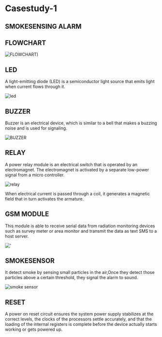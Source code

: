 # Casestudy-1
## SMOKESENSING ALARM

## FLOWCHART                                               
![FLOWCHART)](https://user-images.githubusercontent.com/98849090/154833137-87b0622d-3f8c-411b-a7cb-3f301c4af410.png)



## LED
A light-emitting diode (LED) is a semiconductor light source that emits light when current flows through it.

![led](https://user-images.githubusercontent.com/98849090/154833800-47c1033a-0319-4d5c-ac42-d05726c56112.jpg)


## BUZZER
Buzzer is an electrical device, which is similar to a bell that makes a buzzing noise and is used for signaling.

![BUZZER](https://user-images.githubusercontent.com/98849090/154833642-42337c4e-05d8-4405-9a22-37893af86194.jpg)    

## RELAY
A power relay module is an electrical switch that is operated by an electromagnet. The electromagnet 
is activated by a separate low-power signal from a micro controller.

![relay](https://user-images.githubusercontent.com/98849090/154833907-0b13c55f-bbf2-40a1-bf6b-8fa26f0d351f.jpg)

When electrical current is passed through a coil, it generates a magnetic 
field that in turn activates the armature.


## GSM MODULE
This module is able to receive serial data from radiation monitoring devices such as survey
meter or area monitor and transmit the data as text SMS to a host server.

!['](https://user-images.githubusercontent.com/98849090/154834027-b08300e5-235e-44f9-9b85-8a10a290e948.jpg)


## SMOKESENSOR
It detect smoke by sensing small particles in the air,Once they detect those particles above a certain threshold, they signal the alarm to sound.

![smoke sensor](https://user-images.githubusercontent.com/98849090/154834069-c1a6b3f7-20ad-4a88-93f9-b626ea191371.jpg)


## RESET
A power on reset circuit ensures the system power supply stabilizes at the correct levels, the clocks of the processors settle accurately, 
and that the loading of the internal registers is complete before the device actually starts working or gets powered up.
